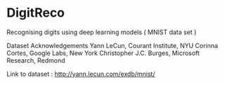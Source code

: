 # DigitReco
Recognising digits using deep learning models ( MNIST data set )

Dataset Acknowledgements
Yann LeCun, Courant Institute, NYU
Corinna Cortes, Google Labs, New York
Christopher J.C. Burges, Microsoft Research, Redmond

Link to dataset : http://yann.lecun.com/exdb/mnist/ 
